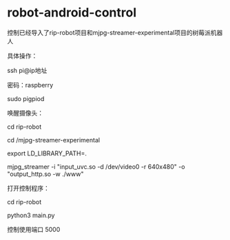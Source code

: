 # robot-android-control
控制已经导入了rip-robot项目和mjpg-streamer-experimental项目的树莓派机器人

具体操作：

ssh pi@ip地址

密码：raspberry

sudo pigpiod

唤醒摄像头：

cd rip-robot

cd /mjpg-streamer-experimental

export LD_LIBRARY_PATH=.

mjpg_streamer -i "input_uvc.so -d /dev/video0 -r 640x480" -o "output_http.so -w ./www"


打开控制程序：

cd rip-robot

python3 main.py

控制使用端口 5000
